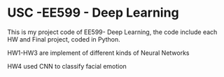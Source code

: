 # USC -EE599 - Deep Learning
This is my project code of EE599- Deep Learning, the code include each HW and Final project, coded in Python.
<p>HW1-HW3 are implement of different kinds of Neural Networks </p>
HW4 used CNN to classify facial emotion 
